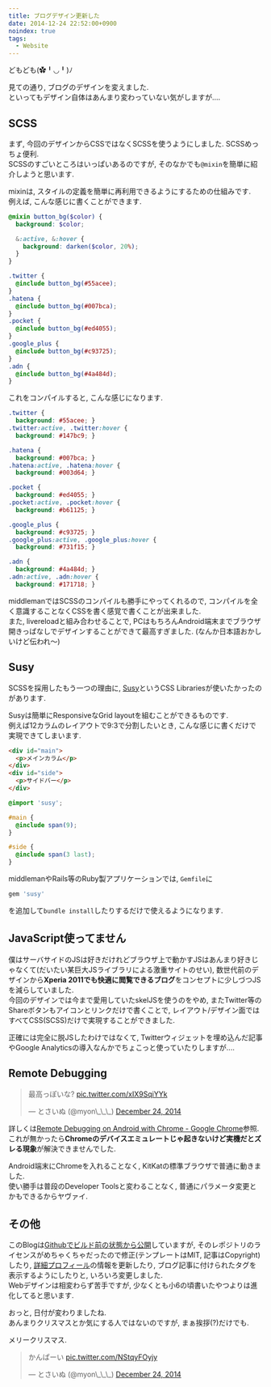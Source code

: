 ```yaml
---
title: ブログデザイン更新した
date: 2014-12-24 22:52:00+0900
noindex: true
tags:
  - Website
---
```


どもども(✿╹◡╹)ﾉ

見ての通り, ブログのデザインを変えました.  
といってもデザイン自体はあんまり変わっていない気がしますが....

<!--more-->

## SCSS

まず, 今回のデザインからCSSではなくSCSSを使うようにしました. SCSSめっちょ便利.  
SCSSのすごいところはいっぱいあるのですが, そのなかでも`@mixin`を簡単に紹介しようと思います.

mixinは, スタイルの定義を簡単に再利用できるようにするための仕組みです.  
例えば, こんな感じに書くことができます.

```scss
@mixin button_bg($color) {
  background: $color;

  &:active, &:hover {
    background: darken($color, 20%);
  }
}

.twitter {
  @include button_bg(#55acee);
}
.hatena {
  @include button_bg(#007bca);
}
.pocket {
  @include button_bg(#ed4055);
}
.google_plus {
  @include button_bg(#c93725);
}
.adn {
  @include button_bg(#4a484d);
}
```

これをコンパイルすると, こんな感じになります.

```css
.twitter {
  background: #55acee; }
.twitter:active, .twitter:hover {
  background: #147bc9; }

.hatena {
  background: #007bca; }
.hatena:active, .hatena:hover {
  background: #003d64; }

.pocket {
  background: #ed4055; }
.pocket:active, .pocket:hover {
  background: #b61125; }

.google_plus {
  background: #c93725; }
.google_plus:active, .google_plus:hover {
  background: #731f15; }

.adn {
  background: #4a484d; }
.adn:active, .adn:hover {
  background: #171718; }
```

middlemanではSCSSのコンパイルも勝手にやってくれるので, コンパイルを全く意識することなくCSSを書く感覚で書くことが出来ました.  
また, livereloadと組み合わせることで, PCはもちろんAndroid端末までブラウザ開きっぱなしでデザインすることができて最高すぎました. (なんか日本語おかしいけど伝われ〜)

## Susy

SCSSを採用したもう一つの理由に, [Susy](http://susy.oddbird.net/)というCSS Librariesが使いたかったのがあります.

Susyは簡単にResponsiveなGrid layoutを組むことができるものです.  
例えば12カラムのレイアウトで9:3で分割したいとき, こんな感じに書くだけで実現できてしまいます.

```html
<div id="main">
  <p>メインカラム</p>
</div>
<div id="side">
  <p>サイドバー</p>
</div>
```

```scss
@import 'susy';

#main {
  @include span(9);
}

#side {
  @include span(3 last);
}
```

middlemanやRails等のRuby製アプリケーションでは, `Gemfile`に

```ruby
gem 'susy'
```

を追加して`bundle install`したりするだけで使えるようになります.

## JavaScript使ってません

僕はサーバサイドのJSは好きだけれどブラウザ上で動かすJSはあんまり好きじゃなくて(だいたい某巨大JSライブラリによる激重サイトのせい), 数世代前のデザインから**Xperia 2011でも快適に閲覧できるブログ**をコンセプトに少しづつJSを減らしていました.  
今回のデザインでは今まで愛用していたskelJSを使うのをやめ, またTwitter等のShareボタンもアイコンとリンクだけで書くことで, レイアウト/デザイン面ではすべてCSS(SCSS)だけで実現することができました.

正確には完全に脱JSしたわけではなくて, Twitterウィジェットを埋め込んだ記事やGoogle Analyticsの導入なんかでちょこっと使っていたりしますが....

## Remote Debugging

<blockquote class="twitter-tweet tw-align-center" data-partner="tweetdeck"><p>最高っぽいな? <a href="http://t.co/xIX9SqiYYk">pic.twitter.com/xIX9SqiYYk</a></p>&mdash; とさいぬ (@myon\_\_\_) <a href="https://twitter.com/myon___/status/547642586819600384">December 24, 2014</a></blockquote>
<script async src="//platform.twitter.com/widgets.js" charset="utf-8"></script>

詳しくは[Remote Debugging on Android with Chrome - Google Chrome](https://developer.chrome.com/devtools/docs/remote-debugging)参照.  
これが無かったら**Chromeのデバイスエミュレートじゃ起きないけど実機だとズレる現象**が解決できませんでした.

Android端末にChromeを入れることなく, KitKatの標準ブラウザで普通に動きました.  
使い勝手は普段のDeveloper Toolsと変わることなく, 普通にパラメータ変更とかもできるからヤヴァイ.

## その他

このBlogは[Githubでビルド前の状態から公開](https://github.com/Tosainu/blog)していますが, そのレポジトリのライセンスがめちゃくちゃだったので修正(テンプレートはMIT, 記事はCopyright)したり, [詳細プロフィール](/about)の情報を更新したり, ブログ記事に付けられたタグを表示するようにしたりと, いろいろ変更しました.  
Webデザインは相変わらず苦手ですが, 少なくとも小6の頃書いたやつよりは進化してると思います.

おっと, 日付が変わりましたね.  
あんまりクリスマスとか気にする人ではないのですが, まぁ挨拶(?)だけでも.

メリークリスマス.

<blockquote class="twitter-tweet tw-align-center" data-partner="tweetdeck"><p>かんぱーい <a href="http://t.co/NStqyFOyjy">pic.twitter.com/NStqyFOyjy</a></p>&mdash; とさいぬ (@myon\_\_\_) <a href="https://twitter.com/myon___/status/547756612044066816">December 24, 2014</a></blockquote>
<script async src="//platform.twitter.com/widgets.js" charset="utf-8"></script>

